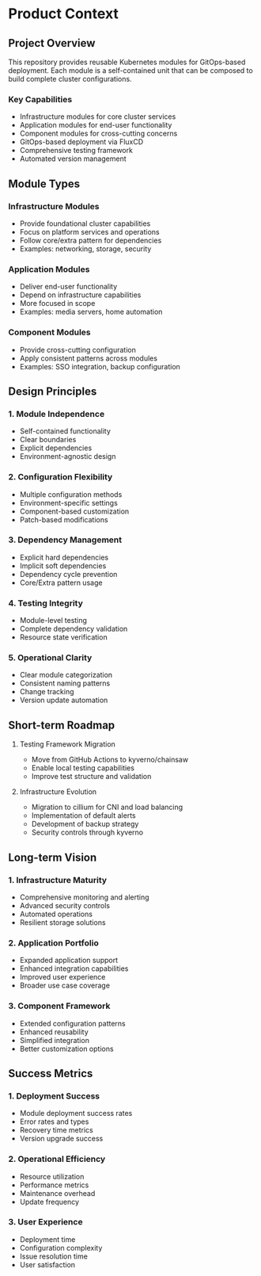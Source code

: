 # Product Context

## Project Overview

This repository provides reusable Kubernetes modules for GitOps-based deployment. Each module is a self-contained unit that can be composed to build complete cluster configurations.

### Key Capabilities

- Infrastructure modules for core cluster services
- Application modules for end-user functionality
- Component modules for cross-cutting concerns
- GitOps-based deployment via FluxCD
- Comprehensive testing framework
- Automated version management

## Module Types

### Infrastructure Modules

- Provide foundational cluster capabilities
- Focus on platform services and operations
- Follow core/extra pattern for dependencies
- Examples: networking, storage, security

### Application Modules

- Deliver end-user functionality
- Depend on infrastructure capabilities
- More focused in scope
- Examples: media servers, home automation

### Component Modules

- Provide cross-cutting configuration
- Apply consistent patterns across modules
- Examples: SSO integration, backup configuration

## Design Principles

### 1. Module Independence

- Self-contained functionality
- Clear boundaries
- Explicit dependencies
- Environment-agnostic design

### 2. Configuration Flexibility

- Multiple configuration methods
- Environment-specific settings
- Component-based customization
- Patch-based modifications

### 3. Dependency Management

- Explicit hard dependencies
- Implicit soft dependencies
- Dependency cycle prevention
- Core/Extra pattern usage

### 4. Testing Integrity

- Module-level testing
- Complete dependency validation
- Resource state verification

### 5. Operational Clarity

- Clear module categorization
- Consistent naming patterns
- Change tracking
- Version update automation

## Short-term Roadmap

1. Testing Framework Migration
   - Move from GitHub Actions to kyverno/chainsaw
   - Enable local testing capabilities
   - Improve test structure and validation

2. Infrastructure Evolution
   - Migration to cillium for CNI and load balancing
   - Implementation of default alerts
   - Development of backup strategy
   - Security controls through kyverno

## Long-term Vision

### 1. Infrastructure Maturity

- Comprehensive monitoring and alerting
- Advanced security controls
- Automated operations
- Resilient storage solutions

### 2. Application Portfolio

- Expanded application support
- Enhanced integration capabilities
- Improved user experience
- Broader use case coverage

### 3. Component Framework

- Extended configuration patterns
- Enhanced reusability
- Simplified integration
- Better customization options

## Success Metrics

### 1. Deployment Success

- Module deployment success rates
- Error rates and types
- Recovery time metrics
- Version upgrade success

### 2. Operational Efficiency

- Resource utilization
- Performance metrics
- Maintenance overhead
- Update frequency

### 3. User Experience

- Deployment time
- Configuration complexity
- Issue resolution time
- User satisfaction
